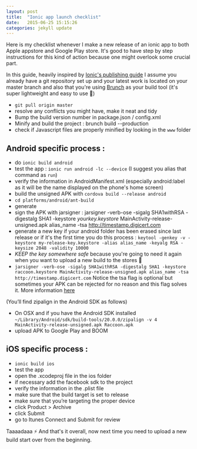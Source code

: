 ```yaml
---
layout: post
title:  "Ionic app launch checklist"
date:   2015-06-25 15:15:26
categories: jekyll update
---
```


Here is my checklist whenever I make a new release of an ionic app to both Apple appstore and Google Play store. It's good to have step by step instructions for this kind of action because one might overlook some crucial part.

In this guide, heavily inspired by [Ionic's publishing guide][ionic] I assume you already have a git repository set up and your latest work is located on your master branch and also that you're using [Brunch][brunch] as your build tool (it's super lightweight and easy to use :facepunch:)

- `git pull origin master`
- resolve any conflicts you might have, make it neat and tidy
- Bump the build version number in package.json / config.xml
- Minify and build the project : brunch build --production
- check if Javascript files are properly minified by looking in the `www` folder

Android specific process  :
---------------------------

- do `ionic build android`
- test the app : `ionic run android -lc --device` (I suggest you alias that command as `run`)
- verify the information in AndroidManifest.xml (especially android:label as it will be the name displayed on the phone's home screen)
- build the unsigned APK with `cordova build --release android`
- `cd platforms/android/ant-build`
- generate
- sign the APK with jarsigner : jarsigner -verb-ose -sigalg SHA1withRSA -digestalg SHA1 -keystore _yourkey.keystore_ MainActivity-release-unsigned.apk alias_name -tsa http://timestamp.digicert.com
- generate a new key if your android folder has been erased since last release or if it's the first time you do this process : `keytool -genkey -v -keystore my-release-key.keystore -alias alias_name -keyalg RSA -keysize 2048 -validity 10000`
- _KEEP the key somewhere safe_ because you're going to need it again when you want to upload a new build to the stores :fire_engine:
- `jarsigner -verb-ose -sigalg SHA1withRSA -digestalg SHA1 -keystore raccoon.keystore MainActivity-release-unsigned.apk alias_name -tsa http://timestamp.digicert.com`
Notice the tsa flag is optional but sometimes your APK can be rejected for no reason and this flag solves it. More information [here][tsa-flag]

(You’ll find zipalign in the Android SDK as follows)

- On OSX and if you have the Android SDK installed `~/Library/Android/sdk/build-tools/20.0.0/zipalign -v 4 MainActivity-release-unsigned.apk Raccoon.apk`
- upload APK to Google Play and BOOM

iOS specific process :
----------------------
- `ionic build ios`
- test the app
- open the .xcodeproj file in the ios folder
- if necessary add the facebook sdk to the project
- verify the information in the .plist file
- make sure that the build target is set to release
- make sure that you’re targeting the proper device
- click Product > Archive
- click Submit
- go to Itunes Connect and Submit for review

Taaaadaaa :zap:
And that's it overall, now next time you need to upload a new build start over from the beginning.

[tsa-flag]: http://stackoverflow.com/questions/21695520/tsa-or-tsacert-timestamp-for-applet-jar-self-signed
[ionic]: http://ionicframework.com/docs/guide/publishing.html
[brunch]: http://brunch.io




